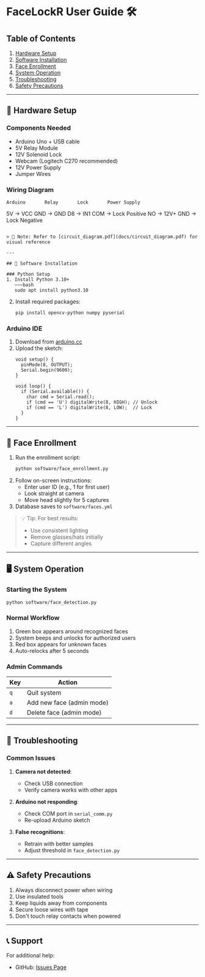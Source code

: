# FaceLockR User Guide 🛠️

## Table of Contents
1. [Hardware Setup](#-hardware-setup)
2. [Software Installation](#-software-installation)
3. [Face Enrollment](#-face-enrollment)
4. [System Operation](#-system-operation)
5. [Troubleshooting](#-troubleshooting)
6. [Safety Precautions](#⚠️-safety-precautions)

---

## 🔌 Hardware Setup

### Components Needed
- Arduino Uno + USB cable
- 5V Relay Module
- 12V Solenoid Lock
- Webcam (Logitech C270 recommended)
- 12V Power Supply
- Jumper Wires

### Wiring Diagram
~~~
Arduino       Relay       Lock       Power Supply
~~~~~
5V     →     VCC
GND    →     GND
D8     →     IN1
                   COM → Lock Positive
                   NO  → 12V+
GND    → Lock Negative
~~~

> 📌 Note: Refer to [circuit_diagram.pdf](docs/circuit_diagram.pdf) for visual reference

---

## 💾 Software Installation

### Python Setup
1. Install Python 3.10+
   ~~~bash
   sudo apt install python3.10
   ~~~
2. Install required packages:
   ~~~bash
   pip install opencv-python numpy pyserial
   ~~~

### Arduino IDE
1. Download from [arduino.cc](https://www.arduino.cc/en/software)
2. Upload the sketch:
   ~~~arduino
   void setup() {
     pinMode(8, OUTPUT);
     Serial.begin(9600);
   }

   void loop() {
     if (Serial.available()) {
       char cmd = Serial.read();
       if (cmd == 'U') digitalWrite(8, HIGH); // Unlock
       if (cmd == 'L') digitalWrite(8, LOW);  // Lock
     }
   }
   ~~~

---

## 📸 Face Enrollment

1. Run the enrollment script:
   ~~~bash
   python software/face_enrollment.py
   ~~~
2. Follow on-screen instructions:
   - Enter user ID (e.g., 1 for first user)
   - Look straight at camera
   - Move head slightly for 5 captures
3. Database saves to `software/faces.yml`

> 💡 Tip: For best results:
> - Use consistent lighting
> - Remove glasses/hats initially
> - Capture different angles

---

## 🖥️ System Operation

### Starting the System
~~~bash
python software/face_detection.py
~~~

### Normal Workflow
1. Green box appears around recognized faces
2. System beeps and unlocks for authorized users
3. Red box appears for unknown faces
4. Auto-relocks after 5 seconds

### Admin Commands
| Key | Action |
|-----|--------|
| `q` | Quit system |
| `a` | Add new face (admin mode) |
| `d` | Delete face (admin mode) |

---

## 🐞 Troubleshooting

### Common Issues
1. **Camera not detected**:
   - Check USB connection
   - Verify camera works with other apps

2. **Arduino not responding**:
   - Check COM port in `serial_comm.py`
   - Re-upload Arduino sketch

3. **False recognitions**:
   - Retrain with better samples
   - Adjust threshold in `face_detection.py`

---

## ⚠️ Safety Precautions
1. Always disconnect power when wiring
2. Use insulated tools
3. Keep liquids away from components
4. Secure loose wires with tape
5. Don't touch relay contacts when powered

---

## 📞 Support
For additional help:
- GitHub: [Issues Page](https://github.com/yourusername/FaceLockR/issues)

